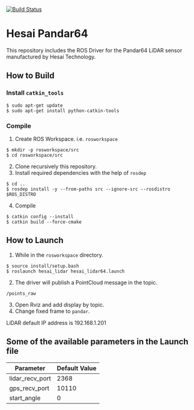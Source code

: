 [![Build Status](https://travis-ci.org/amc-nu/HesaiLidar_Pandar64_ros.svg?branch=master)](https://travis-ci.org/amc-nu/HesaiLidar_Pandar64_ros)

# Hesai Pandar64

This repository includes the ROS Driver for the Pandar64 LiDAR sensor manufactured by Hesai Technology.


## How to Build

### Install `catkin_tools`

```
$ sudo apt-get update
$ sudo apt-get install python-catkin-tools
```

### Compile

1. Create ROS Workspace. i.e. `rosworkspace`
```
$ mkdir -p rosworkspace/src
$ cd rosworkspace/src
```

2. Clone recursively this repository.
3. Install required dependencies with the help of `rosdep` 
```
$ cd ..
$ rosdep install -y --from-paths src --ignore-src --rosdistro $ROS_DISTRO 
```
4. Compile
```
$ catkin config --install
$ catkin build --force-cmake
```

## How to Launch

1. While in the `rosworkspace` directory.
```
$ source install/setup.bash
$ roslaunch hesai_lidar hesai_lidar64.launch
```
2. The driver will publish a PointCloud message in the topic.
```
/points_raw
```
3. Open Rviz and add display by topic.
4. Change fixed frame to `pandar`.

LiDAR default IP address is 192.168.1.201

## Some of the available parameters in the Launch file

|Parameter | Default Value|
|---------|---------------|
|lidar_recv_port |2368|
|gps_recv_port  |10110|
|start_angle |0|

